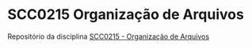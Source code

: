# SCC0215 Organização de Arquivos 

Repositório da disciplina [SCC0215 - Organização de Arquivos](https://uspdigital.usp.br/jupiterweb/obterDisciplina?sgldis=scc0215&nomdis=)
